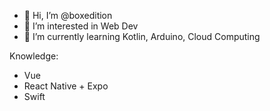 - 👋 Hi, I’m @boxedition
- 👀 I’m interested in Web Dev
- 🌱 I’m currently learning Kotlin, Arduino, Cloud Computing

Knowledge:
- Vue
- React Native + Expo 
- Swift
<!---
boxedition/boxedition is a ✨ special ✨ repository because its `README.md` (this file) appears on your GitHub profile.
You can click the Preview link to take a look at your changes.
--->
